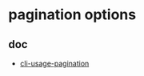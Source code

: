 # pagination options

## doc
* [cli-usage-pagination](https://docs.aws.amazon.com/cli/latest/userguide/cli-usage-pagination.html)
